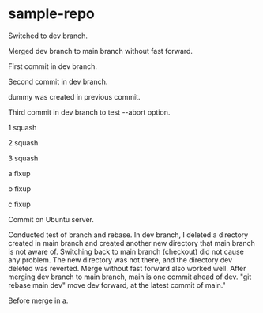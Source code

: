 # sample-repo
Switched to dev branch.

Merged dev branch to main branch without fast forward.

First commit in dev branch.

Second commit in dev branch.

dummy was created in previous commit.

Third commit in dev branch to test --abort option.

1 squash

2 squash

3 squash

a fixup

b fixup

c fixup

Commit on Ubuntu server.

Conducted test of branch and rebase.  In dev branch, I deleted a directory created in main branch and created another new directory that main branch is not aware of.  Switching back to main branch (checkout) did not cause any problem.  The new directory was not there, and the directory dev deleted was reverted.  Merge without fast forward also worked well.  After merging dev branch to main branch, main is one commit ahead of dev.  "git rebase main dev" move dev forward, at the latest commit of main."

Before merge in a.
